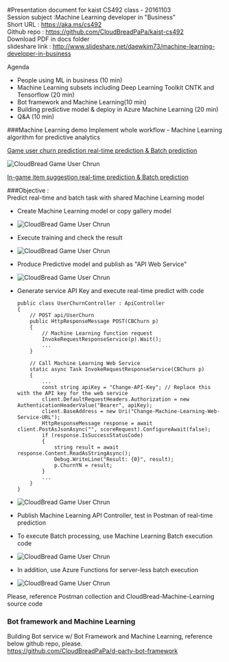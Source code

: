 #Presentation document for kaist CS492 class - 20161103  
Session subject :Machine Learning developer in "Business"  
Short URL : https://aka.ms/cs492  
Github repo : https://github.com/CloudBreadPaPa/kaist-cs492  
Download PDF in docs folder  
slideshare link : http://www.slideshare.net/daewkim73/machine-learning-developer-in-business  

Agenda
- People using ML in business (10 min)
- Machine Learning subsets including Deep Learning Toolkit CNTK and Tensorflow (20 min)
- Bot framework and Machine Learning(10 min)
- Building predictive model & deploy in Azure Machine Learning (20 min)
- Q&A (10 min)

###Machine Learning demo
Implement whole workflow - Machine Learning algorithm for predictive analytics 

[Game user churn prediction real-time prediction & Batch prediction](https://gallery.cortanaintelligence.com/Experiment/CloudBread-game-user-churn-prediction-1)  

![CloudBread Game User Chrun](images/20-1.png)  

[In-game item suggestion real-time prediction & Batch prediction](https://gallery.cortanaintelligence.com/Experiment/CloudBread-game-item-suggestion-prediction-1)  

###Objective :  
Predict real-time and batch task with shared Machine Learning model  

- Create Machine Learning model or copy gallery model  

- ![CloudBread Game User Chrun](images/20-2.png)  

- Execute training and check the result  

- ![CloudBread Game User Chrun](images/20-3.png)  

- Produce Predictive model and publish as "API Web Service"

- ![CloudBread Game User Chrun](images/20-4.png)  

- Generate service API Key and execute real-time predict with code

    ```
    public class UserChurnController : ApiController  
    {
        // POST api/UserChurn
        public HttpResponseMessage POST(CBChurn p)
        {
            // Machine Learning function request
            InvokeRequestResponseService(p).Wait();
            ...
        }

        // Call Machine Learning Web Service
        static async Task InvokeRequestResponseService(CBChurn p)
        {
            ...
            const string apiKey = "Change-API-Key"; // Replace this with the API key for the web service
            client.DefaultRequestHeaders.Authorization = new AuthenticationHeaderValue("Bearer", apiKey);
            client.BaseAddress = new Uri("Change-Machine-Learning-Web-Service-URL");
            HttpResponseMessage response = await client.PostAsJsonAsync("", scoreRequest).ConfigureAwait(false);
            if (response.IsSuccessStatusCode)
            {
                string result = await response.Content.ReadAsStringAsync();
                Debug.WriteLine("Result: {0}", result);
                p.ChurnYN = result;
            }
            ...
        }
    }
    ```

- ![CloudBread Game User Chrun](images/20-5.png)  

- Publish Machine Learning API Controller, test in Postman of real-time prediction  

- To execute Batch processing, use Machine Learning Batch execution code  

- ![CloudBread Game User Chrun](images/20-6.png)  

- In addition, use Azure Functions for server-less batch execution  

- ![CloudBread Game User Chrun](images/20-7.png)  

Please, reference Postman collection and CloudBread-Machine-Learning source code  

### Bot framework and Machine Learning
Building Bot service w/ Bot Framework and Machine Learning, reference below github repo, please.  
https://github.com/CloudBreadPaPa/d-party-bot-framework  

